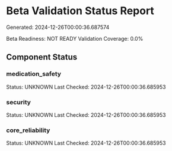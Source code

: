 # Beta Validation Status Report
Generated: 2024-12-26T00:00:36.687574

Beta Readiness: NOT READY
Validation Coverage: 0.0%

## Component Status
### medication_safety
Status: UNKNOWN
Last Checked: 2024-12-26T00:00:36.685953

### security
Status: UNKNOWN
Last Checked: 2024-12-26T00:00:36.685953

### core_reliability
Status: UNKNOWN
Last Checked: 2024-12-26T00:00:36.685953
